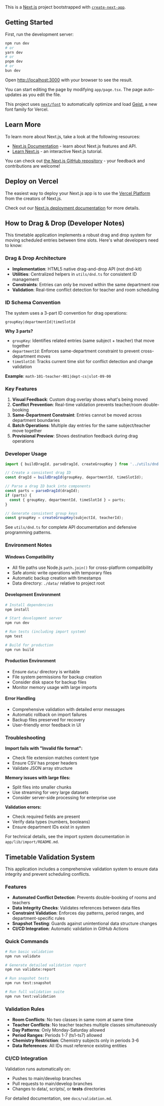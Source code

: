 This is a [Next.js](https://nextjs.org) project bootstrapped with [`create-next-app`](https://nextjs.org/docs/app/api-reference/cli/create-next-app).

## Getting Started

First, run the development server:

```bash
npm run dev
# or
yarn dev
# or
pnpm dev
# or
bun dev
```

Open [http://localhost:3000](http://localhost:3000) with your browser to see the result.

You can start editing the page by modifying `app/page.tsx`. The page auto-updates as you edit the file.

This project uses [`next/font`](https://nextjs.org/docs/app/building-your-application/optimizing/fonts) to automatically optimize and load [Geist](https://vercel.com/font), a new font family for Vercel.

## Learn More

To learn more about Next.js, take a look at the following resources:

- [Next.js Documentation](https://nextjs.org/docs) - learn about Next.js features and API.
- [Learn Next.js](https://nextjs.org/learn) - an interactive Next.js tutorial.

You can check out [the Next.js GitHub repository](https://github.com/vercel/next.js) - your feedback and contributions are welcome!

## Deploy on Vercel

The easiest way to deploy your Next.js app is to use the [Vercel Platform](https://vercel.com/new?utm_medium=default-template&filter=next.js&utm_source=create-next-app&utm_campaign=create-next-app-readme) from the creators of Next.js.

Check out our [Next.js deployment documentation](https://nextjs.org/docs/app/building-your-application/deploying) for more details.

## How to Drag & Drop (Developer Notes)

This timetable application implements a robust drag and drop system for moving scheduled entries between time slots. Here's what developers need to know:

### Drag & Drop Architecture

- **Implementation**: HTML5 native drag-and-drop API (not dnd-kit)
- **Utilities**: Centralized helpers in `utils/dnd.ts` for consistent ID management
- **Constraints**: Entries can only be moved within the same department row
- **Validation**: Real-time conflict detection for teacher and room scheduling

### ID Schema Convention

The system uses a 3-part ID convention for drag operations:

```
groupKey|departmentId|timeSlotId
```

**Why 3 parts?**
- `groupKey`: Identifies related entries (same subject + teacher) that move together
- `departmentId`: Enforces same-department constraint to prevent cross-department moves
- `timeSlotId`: Tracks current time slot for conflict detection and change validation

**Example**: `math-101-teacher-001|dept-cs|slot-09-00`

### Key Features

1. **Visual Feedback**: Custom drag overlay shows what's being moved
2. **Conflict Prevention**: Real-time validation prevents teacher/room double-booking
3. **Same-Department Constraint**: Entries cannot be moved across department boundaries
4. **Batch Operations**: Multiple day entries for the same subject/teacher move together
5. **Provisional Preview**: Shows destination feedback during drag operations

### Developer Usage

```typescript
import { buildDragId, parseDragId, createGroupKey } from '../utils/dnd';

// Create a consistent drag ID
const dragId = buildDragId(groupKey, departmentId, timeSlotId);

// Parse a drag ID back into components
const parts = parseDragId(dragId);
if (parts) {
  const { groupKey, departmentId, timeSlotId } = parts;
}

// Generate consistent group keys
const groupKey = createGroupKey(subjectId, teacherId);
```

See `utils/dnd.ts` for complete API documentation and defensive programming patterns.


### Environment Notes

#### Windows Compatibility
- All file paths use Node.js `path.join()` for cross-platform compatibility
- Safe atomic write operations with temporary files
- Automatic backup creation with timestamps
- Data directory: `./data/` relative to project root

#### Development Environment
```bash
# Install dependencies
npm install

# Start development server
npm run dev

# Run tests (including import system)
npm test

# Build for production
npm run build
```

#### Production Environment
- Ensure `data/` directory is writable
- File system permissions for backup creation
- Consider disk space for backup files
- Monitor memory usage with large imports

#### Error Handling
- Comprehensive validation with detailed error messages
- Automatic rollback on import failures
- Backup files preserved for recovery
- User-friendly error feedback in UI

### Troubleshooting

**Import fails with "Invalid file format":**
- Check file extension matches content type
- Ensure CSV has proper headers
- Validate JSON array structure

**Memory issues with large files:**
- Split files into smaller chunks
- Use streaming for very large datasets
- Consider server-side processing for enterprise use

**Validation errors:**
- Check required fields are present
- Verify data types (numbers, booleans)
- Ensure department IDs exist in system

For technical details, see the import system documentation in `app/lib/import/README.md`.

## Timetable Validation System

This application includes a comprehensive validation system to ensure data integrity and prevent scheduling conflicts.

### Features

- **Automated Conflict Detection**: Prevents double-booking of rooms and teachers
- **Data Integrity Checks**: Validates references between data files
- **Constraint Validation**: Enforces day patterns, period ranges, and department-specific rules
- **Snapshot Testing**: Guards against unintentional data structure changes
- **CI/CD Integration**: Automatic validation in GitHub Actions

### Quick Commands

```bash
# Run basic validation
npm run validate

# Generate detailed validation report
npm run validate:report

# Run snapshot tests
npm run test:snapshot

# Run full validation suite
npm run test:validation
```

### Validation Rules

- **Room Conflicts**: No two classes in same room at same time
- **Teacher Conflicts**: No teacher teaches multiple classes simultaneously  
- **Day Patterns**: Only Monday-Saturday allowed
- **Period Ranges**: Periods 1-7 (ts1-ts7) allowed
- **Chemistry Restriction**: Chemistry subjects only in periods 3-6
- **Data References**: All IDs must reference existing entities

### CI/CD Integration

Validation runs automatically on:
- Pushes to main/develop branches
- Pull requests to main/develop branches
- Changes to data/, scripts/, or __tests__ directories

For detailed documentation, see `docs/validation.md`.
